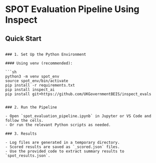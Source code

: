 # SPOT Evaluation Pipeline Using Inspect


## Quick Start
```

### 1. Set Up the Python Environment

#### Using venv (recommended):

```sh
python3 -m venv spot_env
source spot_env/bin/activate
pip install -r requirements.txt
pip install inspect_ai
pip install git+https://github.com/UKGovernmentBEIS/inspect_evals
```

```

### 2. Run the Pipeline

- Open `spot_evaluation_pipeline.ipynb` in Jupyter or VS Code and follow the cells.
- Or run the relevant Python scripts as needed.

### 3. Results

- Log files are generated in a temporary directory.
- Scored results are saved as `_scored.json` files.
- Use the provided code to extract summary results to `spot_results.json`.
